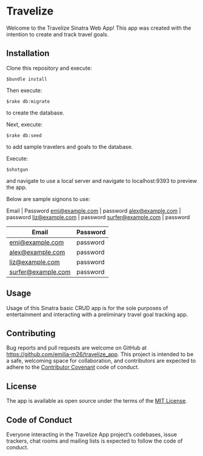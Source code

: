 # Travelize

Welcome to the Travelize Sinatra Web App!  This app was created with the intention
to create and track travel goals.

## Installation

Clone this repository and execute:

    $bundle install

Then execute:

    $rake db:migrate

to create the database.

Next, execute:

    $rake db:seed

to add sample travelers and goals to the database.

Execute:

    $shotgun

and navigate to use a local server and navigate to localhost:9393 to preview the app.

Below are sample signons to use:

Email | Password
emi@example.com | password
alex@example.com | password
liz@example.com | password
surfer@example.com | password

|        Email        |  Password |
| ------------------  | --------- |
| emi@example.com     | password  |
| alex@example.com    | password  |
| liz@example.com     | password  |
| surfer@example.com  | password  |


## Usage

Usage of this Sinatra basic CRUD app is for the sole purposes of entertainment and interacting with
a preliminary travel goal tracking app.

## Contributing

Bug reports and pull requests are welcome on GitHub at https://github.com/emilia-m26/travelize_app. This project is intended to be a safe, welcoming space for collaboration, and contributors are expected to adhere to the [Contributor Covenant](http://contributor-covenant.org) code of conduct.

## License

The app is available as open source under the terms of the [MIT License](https://opensource.org/licenses/MIT).

## Code of Conduct

Everyone interacting in the Travelize App project’s codebases, issue trackers, chat rooms and mailing lists is expected to follow the code of conduct.

